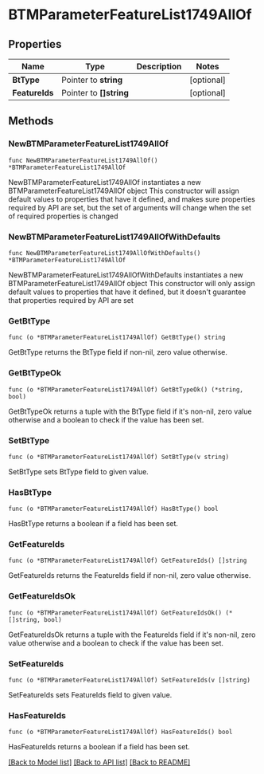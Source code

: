 # BTMParameterFeatureList1749AllOf

## Properties

Name | Type | Description | Notes
------------ | ------------- | ------------- | -------------
**BtType** | Pointer to **string** |  | [optional] 
**FeatureIds** | Pointer to **[]string** |  | [optional] 

## Methods

### NewBTMParameterFeatureList1749AllOf

`func NewBTMParameterFeatureList1749AllOf() *BTMParameterFeatureList1749AllOf`

NewBTMParameterFeatureList1749AllOf instantiates a new BTMParameterFeatureList1749AllOf object
This constructor will assign default values to properties that have it defined,
and makes sure properties required by API are set, but the set of arguments
will change when the set of required properties is changed

### NewBTMParameterFeatureList1749AllOfWithDefaults

`func NewBTMParameterFeatureList1749AllOfWithDefaults() *BTMParameterFeatureList1749AllOf`

NewBTMParameterFeatureList1749AllOfWithDefaults instantiates a new BTMParameterFeatureList1749AllOf object
This constructor will only assign default values to properties that have it defined,
but it doesn't guarantee that properties required by API are set

### GetBtType

`func (o *BTMParameterFeatureList1749AllOf) GetBtType() string`

GetBtType returns the BtType field if non-nil, zero value otherwise.

### GetBtTypeOk

`func (o *BTMParameterFeatureList1749AllOf) GetBtTypeOk() (*string, bool)`

GetBtTypeOk returns a tuple with the BtType field if it's non-nil, zero value otherwise
and a boolean to check if the value has been set.

### SetBtType

`func (o *BTMParameterFeatureList1749AllOf) SetBtType(v string)`

SetBtType sets BtType field to given value.

### HasBtType

`func (o *BTMParameterFeatureList1749AllOf) HasBtType() bool`

HasBtType returns a boolean if a field has been set.

### GetFeatureIds

`func (o *BTMParameterFeatureList1749AllOf) GetFeatureIds() []string`

GetFeatureIds returns the FeatureIds field if non-nil, zero value otherwise.

### GetFeatureIdsOk

`func (o *BTMParameterFeatureList1749AllOf) GetFeatureIdsOk() (*[]string, bool)`

GetFeatureIdsOk returns a tuple with the FeatureIds field if it's non-nil, zero value otherwise
and a boolean to check if the value has been set.

### SetFeatureIds

`func (o *BTMParameterFeatureList1749AllOf) SetFeatureIds(v []string)`

SetFeatureIds sets FeatureIds field to given value.

### HasFeatureIds

`func (o *BTMParameterFeatureList1749AllOf) HasFeatureIds() bool`

HasFeatureIds returns a boolean if a field has been set.


[[Back to Model list]](../README.md#documentation-for-models) [[Back to API list]](../README.md#documentation-for-api-endpoints) [[Back to README]](../README.md)


